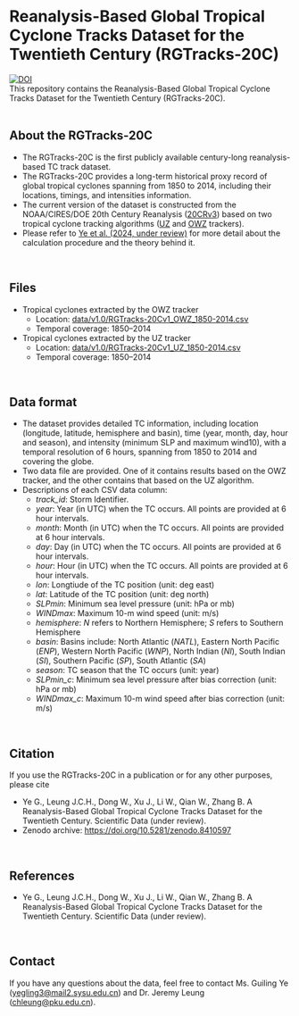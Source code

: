 <!-- # Reanalysis-Based Global Tropical Cyclone Tracks Dataset for the Twentieth Century (RGTracks-20C) -->
Reanalysis-Based Global Tropical Cyclone Tracks Dataset for the Twentieth Century (RGTracks-20C)
=====
[![DOI](https://zenodo.org/badge/698311843.svg)](https://zenodo.org/badge/latestdoi/698311843)<br />
This repository contains the Reanalysis-Based Global Tropical Cyclone Tracks Dataset for the Twentieth Century (RGTracks-20C).
<br /> <br />

**About the RGTracks-20C**
-----
- The RGTracks-20C is the first publicly available century-long reanalysis-based TC track dataset.
- The RGTracks-20C provides a long-term historical proxy record of global tropical cyclones spanning from 1850 to 2014, including their locations, timings, and intensities information.
- The current version of the dataset is constructed from the NOAA/CIRES/DOE 20th Century Reanalysis ([20CRv3](https://www.psl.noaa.gov/data/gridded/data.20thC_ReanV3.html)) based on two tropical cyclone tracking algorithms ([UZ](https://) and [OWZ](https://) trackers).
- Please refer to [Ye et al. (2024, under review)](https://) for more detail about the calculation procedure and the theory behind it.
 <br /> 
 
**Files**
-----
- Tropical cyclones extracted by the OWZ tracker
  - Location: [data/v1.0/RGTracks-20Cv1_OWZ_1850-2014.csv](https://github.com/jeremychleung/RGTracks-20C/blob/main/data/v1.0/1850-2014_OWZ_RGTracks-20C_v1.csv)
  - Temporal coverage: 1850–2014
- Tropical cyclones extracted by the UZ tracker
  - Location: [data/v1.0/RGTracks-20Cv1_UZ_1850-2014.csv](https://github.com/jeremychleung/RGTracks-20C/blob/main/data/v1.0/1850-2014_UZ_RGTracks-20C_v1.csv)
  - Temporal coverage: 1850–2014
<br />

**Data format**
-----
- The dataset provides detailed TC information, including location (longitude, latitude, hemisphere and basin), time (year, month, day, hour and season), and intensity (minimum SLP and maximum wind10), with a temporal resolution of 6 hours, spanning from 1850 to 2014 and covering the globe.
- Two data file are provided. One of it contains results based on the OWZ tracker, and the other contains that based on the UZ algorithm.
- Descriptions of each CSV data column:
  - _track_id_: Storm Identifier. 
  - _year_: Year (in UTC) when the TC occurs. All points are provided at 6 hour intervals.
  - _month_: Month (in UTC) when the TC occurs. All points are provided at 6 hour intervals.
  - _day_: Day (in UTC) when the TC occurs. All points are provided at 6 hour intervals.
  - _hour_: Hour (in UTC) when the TC occurs. All points are provided at 6 hour intervals.
  - _lon_: Longtiude of the TC position (unit: deg east)
  - _lat_: Latitude of the TC position (unit: deg north)
  - _SLPmin_: Minimum sea level pressure (unit: hPa or mb)
  - _WINDmax_: Maximum 10-m wind speed (unit: m/s)
  - _hemisphere_: _N_ refers to Northern Hemisphere; _S_ refers to Southern Hemisphere
  - _basin_: Basins include: North Atlantic (_NATL_), Eastern North Pacific (_ENP_), Western North Pacific (_WNP_), North Indian (_NI_), South Indian (_SI_), Southern Pacific (_SP_), South Atlantic (_SA_)
  - _season_: TC season that the TC occurs (unit: year)
  - _SLPmin_c_: Minimum sea level pressure after bias correction (unit: hPa or mb)
  - _WINDmax_c_: Maximum 10-m wind speed after bias correction (unit: m/s)
<br />

**Citation**
-----
If you use the RGTracks-20C in a publication or for any other purposes, please cite 
- Ye G., Leung J.C.H., Dong W., Xu J., Li W., Qian W., Zhang B. A Reanalysis-Based Global Tropical Cyclone Tracks Dataset for the Twentieth Century. Scientific Data (under review). <!-- https://doi.org/10.1007/s00382-022-06142-2 -->
- Zenodo archive: https://doi.org/10.5281/zenodo.8410597
<br /> 

**References**
-----
- Ye G., Leung J.C.H., Dong W., Xu J., Li W., Qian W., Zhang B. A Reanalysis-Based Global Tropical Cyclone Tracks Dataset for the Twentieth Century. Scientific Data (under review). <!-- https://doi.org/10.1007/s00382-022-06142-2 -->
<!-- - Leung, J.CH., Qian, W. Monitoring the Madden–Julian oscillation with geopotential height. Clim Dyn 49, 1981–2006 (2017). https://doi.org/10.1007/s00382-016-3431-x -->
<!-- - Wheeler, M.C., Hendon, H.H. An All-Season Real-Time Multivariate MJO Index: Development of an Index for Monitoring and Prediction. Mon Weather Rev 132:1917–1932 (2004). https://journals.ametsoc.org/view/journals/mwre/132/8/1520-0493_2004_132_1917_aarmmi_2.0.co_2.xml -->
<br /> 

**Contact**
-----
If you have any questions about the data, feel free to contact Ms. Guiling Ye (yegling3@mail2.sysu.edu.cn) and Dr. Jeremy Leung (chleung@pku.edu.cn).
<br /> 
